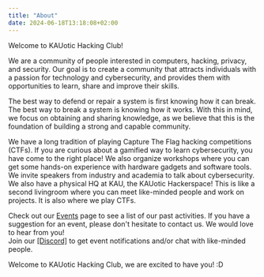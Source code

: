 ```yaml
---
title: "About"
date: 2024-06-18T13:18:08+02:00
---
```

Welcome to KAUotic Hacking Club!

We are a community of people interested in computers, hacking, privacy, and
security. Our goal is to create a community that attracts individuals with a
passion for technology and cybersecurity, and provides them with opportunities
to learn, share and improve their skills.

The best way to defend or repair a system is first knowing how it can break.
The best way to break a system is knowing how it works. With this in mind, we
focus on obtaining and sharing knowledge, as we believe that this is the
foundation of building a strong and capable community.

We have a long tradition of playing Capture The Flag hacking competitions (CTFs).
If you are curious about a gamified way to learn cybersecurity, you have come
to the right place! We also organize workshops where you can get some hands-on
experience with hardware gadgets and software tools. We invite speakers from
industry and academia to talk about cybersecurity. We also have a physical
HQ at KAU, the KAUotic Hackerspace! This is like a second livingroom where
you can meet like-minded people and work on projects. It is also where we
play CTFs.

Check out our [Events](/events) page to see a list of our past activities. If
you have a suggestion for an event, please don't hesitate to contact us. We
would love to hear from you!  
Join our [[Discord]](https://discord.gg/vUxACEG2Qe) to get event notifications
and/or chat with like-minded people.

Welcome to KAUotic Hacking Club, we are excited to have you! :D

